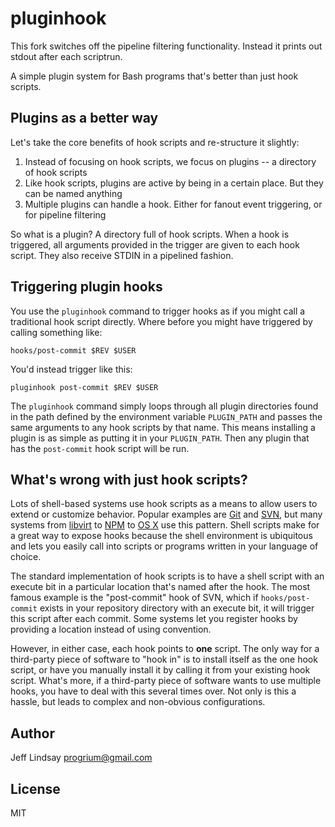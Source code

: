 # pluginhook

This fork switches off the pipeline filtering functionality. Instead it prints out stdout after each scriptrun.

A simple plugin system for Bash programs that's better than just hook scripts.

## Plugins as a better way

Let's take the core benefits of hook scripts and re-structure it slightly:

 1. Instead of focusing on hook scripts, we focus on plugins -- a directory of hook scripts
 1. Like hook scripts, plugins are active by being in a certain place. But they can be named anything
 1. Multiple plugins can handle a hook. Either for fanout event triggering, or for pipeline filtering

So what is a plugin? A directory full of hook scripts. When a hook is triggered, all arguments provided
in the trigger are given to each hook script. They also receive STDIN in a pipelined fashion.

## Triggering plugin hooks

You use the `pluginhook` command to trigger hooks as if you might call a traditional hook script directly.
Where before you might have triggered by calling something like:

    hooks/post-commit $REV $USER

You'd instead trigger like this:

    pluginhook post-commit $REV $USER

The `pluginhook` command simply loops through all plugin directories found in the path defined by the environment variable `PLUGIN_PATH` and passes the same arguments to any hook scripts by that name. This means installing a plugin is as simple as putting it in your `PLUGIN_PATH`. Then any plugin that has the `post-commit` hook script will be run.

## What's wrong with just hook scripts?

Lots of shell-based systems use hook scripts as a means to allow users to extend or customize behavior. Popular examples
are [Git](https://www.kernel.org/pub/software/scm/git/docs/githooks.html) and [SVN](http://svnbook.red-bean.com/nightly/en/svn.ref.reposhooks.html), but many systems from [libvirt](http://www.libvirt.org/hooks.html) to [NPM](https://npmjs.org/doc/scripts.html) to [OS X](http://superuser.com/questions/295924/how-to-run-a-script-at-login-logout-in-os-x) use this pattern. Shell scripts make 
for a great way to expose hooks because the shell environment is ubiquitous and lets you easily call into
scripts or programs written in your language of choice.

The standard implementation of hook scripts is to have a shell script with an execute bit in a particular location
that's named after the hook. The most famous example is the "post-commit" hook of SVN, which if `hooks/post-commit`
exists in your repository directory with an execute bit, it will trigger this script after each commit. Some systems
let you register hooks by providing a location instead of using convention. 

However, in either case, each hook points to **one** script. The only way for a third-party piece of software to 
"hook in" is to install itself as the one hook script, or have you manually install it by calling it from your 
existing hook script. What's more, if a third-party piece of software wants to use multiple hooks, you have to
deal with this several times over. Not only is this a hassle, but leads to complex and non-obvious configurations.

## Author

Jeff Lindsay <progrium@gmail.com>

## License

MIT
